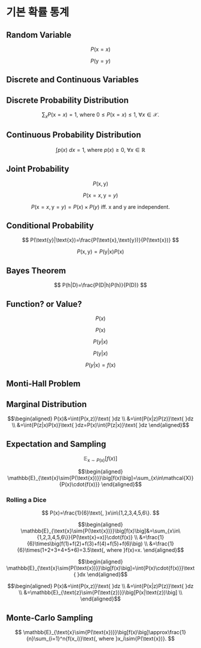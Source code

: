 # 기본 확률 통계

## Random Variable

$$
P(\text{x}=x)
$$

$$
P(\text{y}=y)
$$

## Discrete and Continuous Variables

## Discrete Probability Distribution

$$
\sum_{x}{P(\text{x}=x)}=1\text{, where }0\le{P(\text{x}=x)}\le1\text{, }\forall{x}\in\mathcal{X}.
$$

## Continuous Probability Distribution

$$
\int{p(x)}\text{ }dx=1\text{, where }p(x)\ge0\text{, }\forall{x}\in\mathbb{R}
$$

## Joint Probability

$$
P(\text{x},\text{y})
$$

$$
P(\text{x}=x,\text{y}=y)
$$

$$
P(\text{x}=x,\text{y}=y)=P(x)\times{P(y)}\text{ iff. x and y are independent.}
$$

## Conditional Probability

$$
P(\text{y}|\text{x})=\frac{P(\text{x},\text{y})}{P(\text{x})}
$$

$$
P(\text{x}, \text{y})=P(\text{y}|\text{x})P(\text{x})
$$

## Bayes Theorem

$$
P(h|D)=\frac{P(D|h)P(h)}{P(D)}
$$

## Function? or Value?

$$
P(x)
$$

$$
P(\text{x})
$$

$$
P(y|x)
$$

$$
P(\text{y}|x)
$$

$$
P(y|\text{x})=f(\text{x})
$$

## Monti-Hall Problem

## Marginal Distribution

$$\begin{aligned}
P(x)&=\int{P(x,z)}\text{ }dz \\
&=\int{P(x|z)P(z)}\text{ }dz \\
&=\int{P(z|x)P(x)}\text{ }dz=P(x)\int{P(z|x)}\text{ }dz
\end{aligned}$$

## Expectation and Sampling

$$
\mathbb{E}_{\text{x}\sim{P(\text{x})}}\big[f(x)\big]
$$

$$\begin{aligned}
\mathbb{E}_{\text{x}\sim{P(\text{x})}}\big[f(x)\big]=\sum_{x\in\mathcal{X}}{P(x)\cdot{f(x)}}
\end{aligned}$$

### Rolling a Dice

$$
P(x)=\frac{1}{6}\text{, }x\in\{1,2,3,4,5,6\}.
$$

$$\begin{aligned}
\mathbb{E}_{\text{x}\sim{P(\text{x})}}\big[f(x)\big]&=\sum_{x\in\{1,2,3,4,5,6\}}{P(\text{x}=x)}\cdot{f(x)} \\
&=\frac{1}{6}\times\big(f(1)+f(2)+f(3)+f(4)+f(5)+f(6)\big) \\
&=\frac{1}{6}\times(1+2+3+4+5+6)=3.5\text{, where }f(x)=x.
\end{aligned}$$

$$\begin{aligned}
\mathbb{E}_{\text{x}\sim{P(\text{x})}}\big[f(x)\big]=\int{P(x)\cdot{f(x)}}\text{ }dx
\end{aligned}$$

$$\begin{aligned}
P(x)&=\int{P(x,z)}\text{ }dz \\
&=\int{P(x|z)P(z)}\text{ }dz \\
&=\mathbb{E}_{\text{z}\sim{P(\text{z})}}\big[P(x|\text{z})\big] \\
\end{aligned}$$

## Monte-Carlo Sampling

$$
\mathbb{E}_{\text{x}\sim{P(\text{x})}}\big[f(x)\big]\approx\frac{1}{n}\sum_{i=1}^n{f(x_i)}\text{, where }x_i\sim{P(\text{x})}.
$$